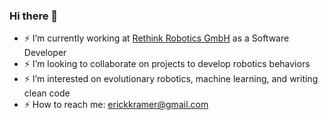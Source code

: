 ### Hi there 👋

<!--
**ErickKramer/erickkramer** is a ✨ _special_ ✨ repository because its `README.md` (this file) appears on your GitHub profile.

Here are some ideas to get you started:

- 🔭 I’m currently working on ...
- 🌱 I’m currently learning ...
- 👯 I’m looking to collaborate on ...
- 🤔 I’m looking for help with ...
- 💬 Ask me about ...
- 📫 How to reach me: ...
- 😄 Pronouns: ...
- ⚡ Fun fact: ...
-->

- ⚡ I’m currently working at [Rethink Robotics GmbH](https://www.rethinkrobotics.com/) as a Software Developer
- ⚡ I’m looking to collaborate on projects to develop robotics behaviors
- ⚡ I’m interested on evolutionary robotics, machine learning, and writing clean code 
- ⚡ How to reach me: erickkramer@gmail.com
